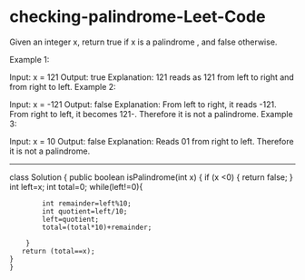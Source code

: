 # checking-palindrome-Leet-Code
Given an integer x, return true if x is a 
palindrome
, and false otherwise.

 

Example 1:

Input: x = 121
Output: true
Explanation: 121 reads as 121 from left to right and from right to left.
Example 2:

Input: x = -121
Output: false
Explanation: From left to right, it reads -121. From right to left, it becomes 121-. Therefore it is not a palindrome.
Example 3:

Input: x = 10
Output: false
Explanation: Reads 01 from right to left. Therefore it is not a palindrome.


______________________________________________________________________________________________________________________________________________________________________________


class Solution {
    public boolean isPalindrome(int x) {
       if (x <0) {
            return false;
        }
        int left=x;
        int total=0;
        while(left!=0){
            
            int remainder=left%10;
            int quotient=left/10;
            left=quotient;
            total=(total*10)+remainder;

        }
       return (total==x);
    } 
    }





 
